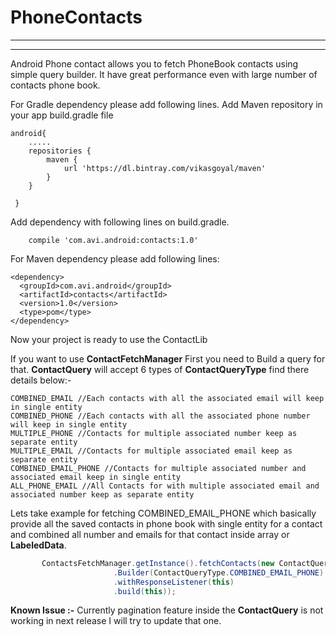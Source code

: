 # PhoneContacts
------------------
------------------

Android Phone contact allows you to fetch PhoneBook contacts using simple query builder.
It have great performance even with large number of contacts phone book.


For Gradle dependency please add following lines.
Add Maven repository in your app build.gradle file

    android{
        .....
        repositories {
            maven {
                url 'https://dl.bintray.com/vikasgoyal/maven'
            }
        }

     }

Add dependency with following lines on build.gradle.

        compile 'com.avi.android:contacts:1.0'


For Maven dependency please add following lines:

    <dependency>
      <groupId>com.avi.android</groupId>
      <artifactId>contacts</artifactId>
      <version>1.0</version>
      <type>pom</type>
    </dependency>

Now your project is ready to use the ContactLib

If you want to use **ContactFetchManager** First you need to Build a query for that.
**ContactQuery** will accept 6 types of **ContactQueryType** find there details below:-



    COMBINED_EMAIL //Each contacts with all the associated email will keep in single entity
    COMBINED_PHONE //Each contacts with all the associated phone number will keep in single entity
    MULTIPLE_PHONE //Contacts for multiple associated number keep as separate entity
    MULTIPLE_EMAIL //Contacts for multiple associated email keep as separate entity
    COMBINED_EMAIL_PHONE //Contacts for multiple associated number and associated email keep in single entity
    ALL_PHONE_EMAIL //All Contacts for with multiple associated email and associated number keep as separate entity

Lets take example for fetching COMBINED_EMAIL_PHONE which basically provide all the saved contacts in phone book with single entity for a contact and
combined all number and emails for that contact inside array or **LabeledData**.

 ```java
        ContactsFetchManager.getInstance().fetchContacts(new ContactQuery
                        .Builder(ContactQueryType.COMBINED_EMAIL_PHONE)
                        .withResponseListener(this)
                        .build(this));
 ```


 **Known Issue :-**
  Currently pagination feature inside the **ContactQuery** is not working in next release I will try to update that one.